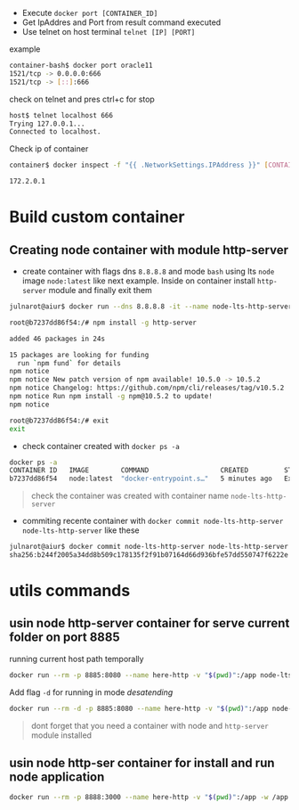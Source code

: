 - Execute `docker port [CONTAINER_ID]`
- Get IpAddres and Port from result command executed
- Use telnet on host terminal `telnet [IP] [PORT]`

example
```bash
container-bash$ docker port oracle11
1521/tcp -> 0.0.0.0:666
1521/tcp -> [::]:666
```

check on telnet and pres ctrl+c for stop

```bash
host$ telnet localhost 666
Trying 127.0.0.1...
Connected to localhost.
```

Check ip of container

```bash
container$ docker inspect -f "{{ .NetworkSettings.IPAddress }}" [CONTAINER_ID]

172.2.0.1
```

# Build custom container

## Creating node container with module http-server

- create container with flags dns `8.8.8.8` and mode `bash` using lts `node` image  `node:latest` like next example. Inside on container install `http-server` module  and finally exit them

```bash
julnarot@aiur$ docker run --dns 8.8.8.8 -it --name node-lts-http-server node:latest /bin/bash

root@b7237dd86f54:/# npm install -g http-server

added 46 packages in 24s

15 packages are looking for funding
  run `npm fund` for details
npm notice 
npm notice New patch version of npm available! 10.5.0 -> 10.5.2
npm notice Changelog: https://github.com/npm/cli/releases/tag/v10.5.2
npm notice Run npm install -g npm@10.5.2 to update!
npm notice 

root@b7237dd86f54:/# exit
exit

```

- check container created with `docker ps -a`
```bash
docker ps -a
CONTAINER ID   IMAGE        COMMAND                  CREATED         STATUS                      PORTS                    NAMES
b7237dd86f54   node:latest  "docker-entrypoint.s…"   5 minutes ago   Exited (0) 37 seconds ago                          node-lts-http-server
```
> check the container was created with container name `node-lts-http-server`
- commiting recente container with `docker commit node-lts-http-server node-lts-http-server` like these

```bash
julnarot@aiur$ docker commit node-lts-http-server node-lts-http-server
sha256:b244f2005a34dd8b509c178135f2f91b07164d66d936bfe57dd550747f6222e
```



# utils commands

## usin node http-server container for serve current folder on port 8885

running current host path temporally
```bash
docker run --rm -p 8885:8080 --name here-http -v "$(pwd)":/app node-lts-http-server http-server /app

```
Add flag `-d` for running in mode *desatending*
```bash
docker run --rm -d -p 8885:8080 --name here-http -v "$(pwd)":/app node-lts-http-server http-server /app
```
> dont forget that you need a container with node and `http-server` module installed
## usin node http-ser container for install and run node application

```bash
docker run --rm -p 8888:3000 --name here-http -v "$(pwd)":/app -w /app node-lts-http-server sh -c 'npm i'
```
